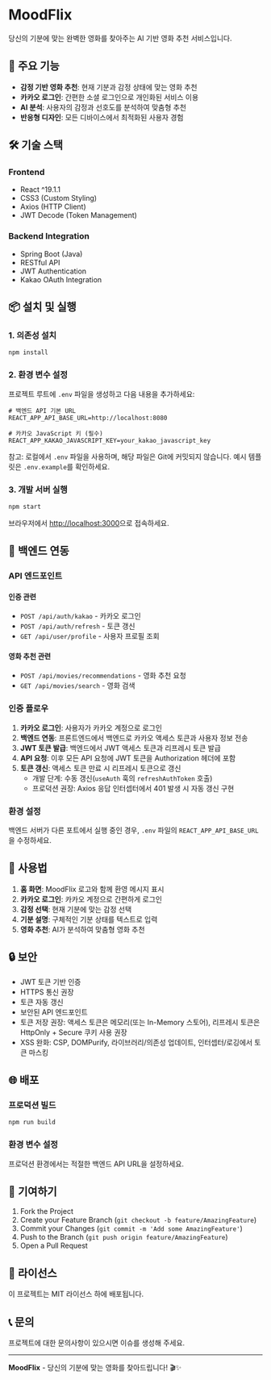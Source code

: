 # MoodFlix

당신의 기분에 맞는 완벽한 영화를 찾아주는 AI 기반 영화 추천 서비스입니다.

## 🚀 주요 기능

- **감정 기반 영화 추천**: 현재 기분과 감정 상태에 맞는 영화 추천
- **카카오 로그인**: 간편한 소셜 로그인으로 개인화된 서비스 이용
- **AI 분석**: 사용자의 감정과 선호도를 분석하여 맞춤형 추천
- **반응형 디자인**: 모든 디바이스에서 최적화된 사용자 경험

## 🛠️ 기술 스택

### Frontend
- React ^19.1.1
- CSS3 (Custom Styling)
- Axios (HTTP Client)
- JWT Decode (Token Management)

### Backend Integration
- Spring Boot (Java)
- RESTful API
- JWT Authentication
- Kakao OAuth Integration

## 📦 설치 및 실행

### 1. 의존성 설치
```bash
npm install
```

### 2. 환경 변수 설정
프로젝트 루트에 `.env` 파일을 생성하고 다음 내용을 추가하세요:

```env
# 백엔드 API 기본 URL
REACT_APP_API_BASE_URL=http://localhost:8080

# 카카오 JavaScript 키 (필수)
REACT_APP_KAKAO_JAVASCRIPT_KEY=your_kakao_javascript_key
```

참고: 로컬에서 `.env` 파일을 사용하며, 해당 파일은 Git에 커밋되지 않습니다. 예시 템플릿은 `.env.example`를 확인하세요.

### 3. 개발 서버 실행
```bash
npm start
```

브라우저에서 [http://localhost:3000](http://localhost:3000)으로 접속하세요.

## 🔧 백엔드 연동

### API 엔드포인트

#### 인증 관련
- `POST /api/auth/kakao` - 카카오 로그인
- `POST /api/auth/refresh` - 토큰 갱신
- `GET /api/user/profile` - 사용자 프로필 조회

#### 영화 추천 관련
- `POST /api/movies/recommendations` - 영화 추천 요청
- `GET /api/movies/search` - 영화 검색

### 인증 플로우

1. **카카오 로그인**: 사용자가 카카오 계정으로 로그인
2. **백엔드 연동**: 프론트엔드에서 백엔드로 카카오 액세스 토큰과 사용자 정보 전송
3. **JWT 토큰 발급**: 백엔드에서 JWT 액세스 토큰과 리프레시 토큰 발급
4. **API 요청**: 이후 모든 API 요청에 JWT 토큰을 Authorization 헤더에 포함
5. **토큰 갱신**: 액세스 토큰 만료 시 리프레시 토큰으로 갱신
    - 개발 단계: 수동 갱신(`useAuth` 훅의 `refreshAuthToken` 호출)
    - 프로덕션 권장: Axios 응답 인터셉터에서 401 발생 시 자동 갱신 구현

### 환경 설정

백엔드 서버가 다른 포트에서 실행 중인 경우, `.env` 파일의 `REACT_APP_API_BASE_URL`을 수정하세요.

## 📱 사용법

1. **홈 화면**: MoodFlix 로고와 함께 환영 메시지 표시
2. **카카오 로그인**: 카카오 계정으로 간편하게 로그인
3. **감정 선택**: 현재 기분에 맞는 감정 선택
4. **기분 설명**: 구체적인 기분 상태를 텍스트로 입력
5. **영화 추천**: AI가 분석하여 맞춤형 영화 추천

## 🔒 보안

- JWT 토큰 기반 인증
- HTTPS 통신 권장
- 토큰 자동 갱신
- 보안된 API 엔드포인트
- 토큰 저장 권장: 액세스 토큰은 메모리(또는 In-Memory 스토어), 리프레시 토큰은 HttpOnly + Secure 쿠키 사용 권장
- XSS 완화: CSP, DOMPurify, 라이브러리/의존성 업데이트, 인터셉터/로깅에서 토큰 마스킹

## 🌐 배포

### 프로덕션 빌드
```bash
npm run build
```

### 환경 변수 설정
프로덕션 환경에서는 적절한 백엔드 API URL을 설정하세요.

## 🤝 기여하기

1. Fork the Project
2. Create your Feature Branch (`git checkout -b feature/AmazingFeature`)
3. Commit your Changes (`git commit -m 'Add some AmazingFeature'`)
4. Push to the Branch (`git push origin feature/AmazingFeature`)
5. Open a Pull Request

## 📄 라이선스

이 프로젝트는 MIT 라이선스 하에 배포됩니다.

## 📞 문의

프로젝트에 대한 문의사항이 있으시면 이슈를 생성해 주세요.

---

**MoodFlix** - 당신의 기분에 맞는 영화를 찾아드립니다! 🎬✨
